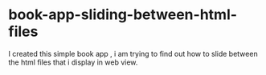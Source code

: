 # book-app-sliding-between-html-files
I created this simple book app , i am trying to find out how to slide between the html files that i display in web view.
